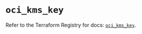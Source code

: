 # `oci_kms_key`

Refer to the Terraform Registry for docs: [`oci_kms_key`](https://registry.terraform.io/providers/oracle/oci/7.19.0/docs/resources/kms_key).
